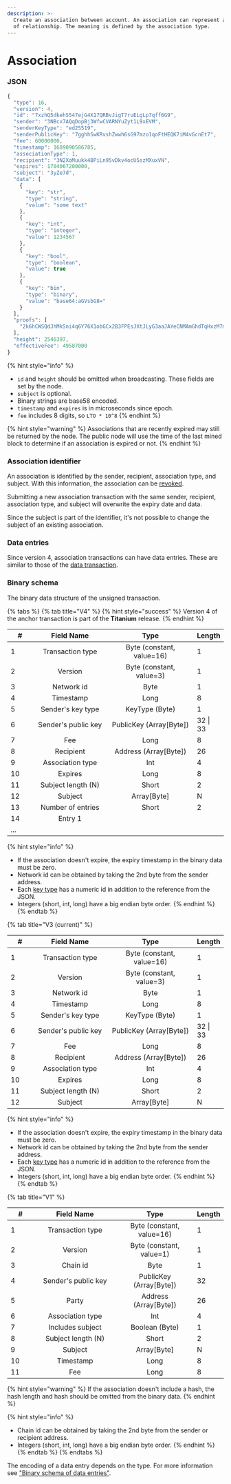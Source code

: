 ```yaml
---
description: >-
  Create an association between account. An association can represent any kind
  of relationship. The meaning is defined by the association type.
---
```


# Association

### JSON

```javascript
{
  "type": 16,
  "version": 4,
  "id": "7xzhQ5dkehS547ejG4X17QRBvJigT7ruELgLp7qff6G9",
  "sender": "3NBcx7AQqDopBj3WfwCVARNYuZyt1L9xEVM",
  "senderKeyType": "ed25519",
  "senderPublicKey": "7gghhSwKRvshZwwh6sG97mzo1qoFtHEQK7iM4vGcnEt7",
  "fee": 60000000,
  "timestamp": 1689090586785,
  "associationType": 1,
  "recipient": "3N2XoMuukk4BPiLn95vDkv4ocU5szMXuxVN",
  "expires": 1704067200000,
  "subject": "3yZe7d",
  "data": [
    {
      "key": "str",
      "type": "string",
      "value": "some text"
    },
    {
      "key": "int",
      "type": "integer",
      "value": 1234567
    },
    {
      "key": "bool",
      "type": "boolean",
      "value": true
    },
    {
      "key": "bin",
      "type": "binary",
      "value": "base64:aGVsbG8="
    }
  ],
  "proofs": [
    "2k6hCWSQdJhMkSni4q6Y76X1obGCx2B3FPEsJXtJLyG3aaJAYeCNMAmGhdTqHxzM7m4SKLgJ7iV8UFF2Dmq5jAJa"
  ],
  "height": 2546397,
  "effectiveFee": 49587000
}
```

{% hint style="info" %}
* `id` and `height` should be omitted when broadcasting. These fields are set by the node.
* `subject` is optional.
* Binary strings are base58 encoded.
* `timestamp` and `expires` is in microseconds since epoch.
* `fee` includes 8 digits, so `LTO * 10^8`
{% endhint %}

{% hint style="warning" %}
Associations that are recently expired may still be returned by the node. The public node will use the time of the last mined block to determine if an association is expired or not.
{% endhint %}

### Association identifier

An association is identified by the sender, recipient, association type, and subject. With this information, the association can be [revoked](revoke-association.md).

Submitting a new association transaction with the same sender, recipient, association type, and subject will overwrite the expiry date and data.

Since the subject is part of the identifier, it's not possible to change the subject of an existing association.

### Data entries

Since version 4, association transactions can have data entries. These are similar to those of the [data transaction](data.md).

### Binary schema

The binary data structure of the unsigned transaction.

{% tabs %}
{% tab title="V4" %}
{% hint style="success" %}
Version 4 of the anchor transaction is part of the **Titanium** release.
{% endhint %}

<table data-full-width="true"><thead><tr><th width="70">#</th><th width="240" align="center">Field Name</th><th width="285" align="center">Type</th><th>Length</th></tr></thead><tbody><tr><td>1</td><td align="center">Transaction type</td><td align="center">Byte (constant, value=16)</td><td>1</td></tr><tr><td>2</td><td align="center">Version</td><td align="center">Byte (constant, value=3)</td><td>1</td></tr><tr><td>3</td><td align="center">Network id</td><td align="center">Byte</td><td>1</td></tr><tr><td>4</td><td align="center">Timestamp</td><td align="center">Long</td><td>8</td></tr><tr><td>5</td><td align="center">Sender's key type</td><td align="center">KeyType (Byte)</td><td>1</td></tr><tr><td>6</td><td align="center">Sender's public key</td><td align="center">PublicKey (Array[Byte])</td><td>32 | 33</td></tr><tr><td>7</td><td align="center">Fee</td><td align="center">Long</td><td>8</td></tr><tr><td>8</td><td align="center">Recipient</td><td align="center">Address (Array[Byte])</td><td>26</td></tr><tr><td>9</td><td align="center">Association type</td><td align="center">Int</td><td>4</td></tr><tr><td>10</td><td align="center">Expires</td><td align="center">Long</td><td>8</td></tr><tr><td>11</td><td align="center">Subject length (N)</td><td align="center">Short</td><td>2</td></tr><tr><td>12</td><td align="center">Subject</td><td align="center">Array[Byte]</td><td>N</td></tr><tr><td>13</td><td align="center">Number of entries</td><td align="center">Short</td><td>2</td></tr><tr><td>14</td><td align="center">Entry 1</td><td align="center"></td><td></td></tr><tr><td>...</td><td align="center"></td><td align="center"></td><td></td></tr></tbody></table>

{% hint style="info" %}
* If the association doesn't expire, the expiry timestamp in the binary data must be zero.
* Network id can be obtained by taking the 2nd byte from the sender address.
* Each [key type](../../accounts/#key-types) has a numeric id in addition to the reference from the JSON.
* Integers (short, int, long) have a big endian byte order.
{% endhint %}
{% endtab %}

{% tab title="V3 (current)" %}
<table data-full-width="true"><thead><tr><th width="70">#</th><th width="240" align="center">Field Name</th><th width="285" align="center">Type</th><th>Length</th></tr></thead><tbody><tr><td>1</td><td align="center">Transaction type</td><td align="center">Byte (constant, value=16)</td><td>1</td></tr><tr><td>2</td><td align="center">Version</td><td align="center">Byte (constant, value=3)</td><td>1</td></tr><tr><td>3</td><td align="center">Network id</td><td align="center">Byte</td><td>1</td></tr><tr><td>4</td><td align="center">Timestamp</td><td align="center">Long</td><td>8</td></tr><tr><td>5</td><td align="center">Sender's key type</td><td align="center">KeyType (Byte)</td><td>1</td></tr><tr><td>6</td><td align="center">Sender's public key</td><td align="center">PublicKey (Array[Byte])</td><td>32 | 33</td></tr><tr><td>7</td><td align="center">Fee</td><td align="center">Long</td><td>8</td></tr><tr><td>8</td><td align="center">Recipient</td><td align="center">Address (Array[Byte])</td><td>26</td></tr><tr><td>9</td><td align="center">Association type</td><td align="center">Int</td><td>4</td></tr><tr><td>10</td><td align="center">Expires</td><td align="center">Long</td><td>8</td></tr><tr><td>11</td><td align="center">Subject length (N)</td><td align="center">Short</td><td>2</td></tr><tr><td>12</td><td align="center">Subject</td><td align="center">Array[Byte]</td><td>N</td></tr></tbody></table>

{% hint style="info" %}
* If the association doesn't expire, the expiry timestamp in the binary data must be zero.
* Network id can be obtained by taking the 2nd byte from the sender address.
* Each [key type](../../accounts/#key-types) has a numeric id in addition to the reference from the JSON.
* Integers (short, int, long) have a big endian byte order.
{% endhint %}
{% endtab %}

{% tab title="V1" %}
<table data-full-width="true"><thead><tr><th width="75">#</th><th width="281" align="center">Field Name</th><th width="239" align="center">Type</th><th>Length</th></tr></thead><tbody><tr><td>1</td><td align="center">Transaction type</td><td align="center">Byte (constant, value=16)</td><td>1</td></tr><tr><td>2</td><td align="center">Version</td><td align="center">Byte (constant, value=1)</td><td>1</td></tr><tr><td>3</td><td align="center">Chain id</td><td align="center">Byte</td><td>1</td></tr><tr><td>4</td><td align="center">Sender's public key</td><td align="center">PublicKey (Array[Byte])</td><td>32</td></tr><tr><td>5</td><td align="center">Party</td><td align="center">Address (Array[Byte])</td><td>26</td></tr><tr><td>6</td><td align="center">Association type</td><td align="center">Int</td><td>4</td></tr><tr><td>7</td><td align="center">Includes subject</td><td align="center">Boolean (Byte)</td><td>1</td></tr><tr><td>8</td><td align="center">Subject length (N)</td><td align="center">Short</td><td>2</td></tr><tr><td>9</td><td align="center">Subject</td><td align="center">Array[Byte]</td><td>N</td></tr><tr><td>10</td><td align="center">Timestamp</td><td align="center">Long</td><td>8</td></tr><tr><td>11</td><td align="center">Fee</td><td align="center">Long</td><td>8</td></tr></tbody></table>

{% hint style="warning" %}
If the association doesn't include a hash, the hash length and hash should be omitted from the binary data.
{% endhint %}

{% hint style="info" %}
* Chain id can be obtained by taking the 2nd byte from the sender or recipient address.
* Integers (short, int, long) have a big endian byte order.
{% endhint %}
{% endtab %}
{% endtabs %}

The encoding of a data entry depends on the type. For more information see ["Binary schema of data entries"](data.md#binary-schema-of-data-entries).
